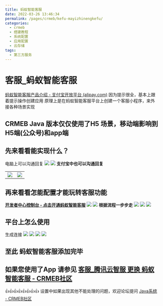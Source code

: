 ```yaml
---
title: 蚂蚁智能客服
date: 2022-03-26 13:46:34
permalink: /pages/crmeb/kefu-mayizhinengkefu/
categories:
  - crmeb
  - 搭建教程
  - 系统配置
  - 应用配置
  - 云存储
tags:
  - 第三方服务
---
```


# **客服_蚂蚁智能客服**

[蚂蚁智能客服产品介绍 - 支付宝开放平台 (alipay.com)](https://opendocs.alipay.com/mini/operation/custom-service)
因为提示很全，基本上跟着提示操作创建应用
原理上是在蚂蚁智能客服平台上创建一个客服小程序，来外接各种场景实现

## **CRMEB Java 版本仅仅使用了H5 场景，移动端影响到H5端(公众号)和app端**

## **先来看看能实现什么？**

电脑上可以沟通回复
![](https://fastly.jsdelivr.net/gh/xbdazz/mypic/img/202112221243245.png)
![](https://fastly.jsdelivr.net/gh/xbdazz/mypic/img/202112221243654.png)
**支付宝中也可以沟通回复**

|                                                              |                                                              |
| ------------------------------------------------------------ | ------------------------------------------------------------ |
| ![](https://fastly.jsdelivr.net/gh/xbdazz/mypic/img/202112221244335.png) | ![](https://fastly.jsdelivr.net/gh/xbdazz/mypic/img/202112221244358.png) |
## **再来看看怎能配置才能玩转客服功能**
[**开发者中心控制台 - 点击开通蚂蚁智能客服**](https://open.alipay.com/platform/developerIndex.htm)
![](https://fastly.jsdelivr.net/gh/xbdazz/mypic/img/202112221244164.png)
![](https://fastly.jsdelivr.net/gh/xbdazz/mypic/img/202112221244082.png)
**根据流程一步步走**
![](https://fastly.jsdelivr.net/gh/xbdazz/mypic/img/202112221244015.png)
![](https://fastly.jsdelivr.net/gh/xbdazz/mypic/img/202112221244018.png)
![](https://fastly.jsdelivr.net/gh/xbdazz/mypic/img/202112221245580.png)

## 平台上怎么使用
生成连接
![](https://fastly.jsdelivr.net/gh/xbdazz/mypic/img/202112221245846.png)
![](https://fastly.jsdelivr.net/gh/xbdazz/mypic/img/202112221245564.png)
![](https://fastly.jsdelivr.net/gh/xbdazz/mypic/img/202112221245085.png)
![](https://fastly.jsdelivr.net/gh/xbdazz/mypic/img/202112221245313.png)

## **至此 蚂蚁智能客服添加完毕**

## 如果您使用了App 请参见 [客服\_腾讯云智服 更换 蚂蚁智能客服 - CRMEB社区](https://q.crmeb.net/thread/6508)

👍👍👍👍👍👍👍👍 设置中如果出现其他不能处理的问题，欢迎论坛提问 [Java系统 - CRMEB社区](https://q.crmeb.com/?categoryId=122&sequence=0)